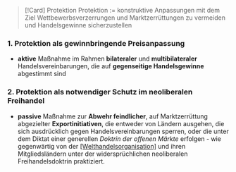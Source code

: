 >[!Card] Protektion
>Protektion := konstruktive Anpassungen mit dem Ziel Wettbewerbsverzerrungen und Marktzerrüttungen zu vermeiden und Handelsgewinne sicherzustellen
<!--SR:!2025-07-18,10,210-->

### 1. Protektion als gewinnbringende Preisanpassung
- **aktive** Maßnahme im Rahmen **bilateraler** und **multibilateraler** Handelsvereinbarungen, die auf **gegenseitige Handelsgewinne** abgestimmt sind
### 2. Protektion als notwendiger Schutz im neoliberalen Freihandel
- **passive** Maßnahme zur **Abwehr feindlicher**, auf Marktzerrüttung abgezielter **Exportinitiativen**, die entweder von Ländern ausgehen, die sich ausdrücklich gegen Handelsvereinbarungen sperren, oder die unter dem Diktat einer generellen *Doktrin der offenen Märkte* erfolgen - wie gegenwärtig von der [[Welthandelsorganisation]](WTO) und ihren Mitgliedsländern unter der widersprüchlichen neoliberalen Freihandelsdoktrin praktiziert.